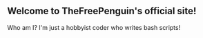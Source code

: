 ## Welcome to TheFreePenguin's official site!

Who am I?
I'm just a hobbyist coder who writes bash scripts!
